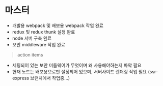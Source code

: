 # 마스터
 - 개발용 webpack 및 배보용 webpack 작업 완료
 - redux 및 redux thunk 설정 완료
 - node 서버 구축 완료
 - 보안 middleware 작업 완료
 > action items
  - 세팅되어 있는 보안 미들웨어가 무엇이며 왜 사용해야하는지 파악 필요
  - 현재 노드는 배포용으로만 설정되어 있으며, 서버사이드 렌더링 작업 필요 (ssr-express 브랜치에서 작업중...)